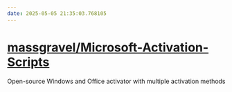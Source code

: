 ```yaml
---
date: 2025-05-05 21:35:03.768105
---
```


# [massgravel/Microsoft-Activation-Scripts](https://github.com/massgravel/Microsoft-Activation-Scripts)

Open-source Windows and Office activator with multiple activation methods